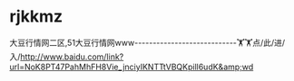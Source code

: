 # rjkkmz
大豆行情网二区,51大豆行情网www----------------------------🏋🏋点/此/进/入/http://www.baidu.com/link?url=NoK8PT47PahMhFH8Vie_jnciyIKNTTtVBQKpill6udK&amp;wd
